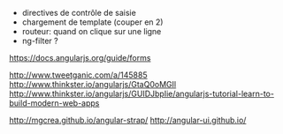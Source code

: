 - directives de contrôle de saisie
- chargement de template (couper en 2)
- routeur: quand on clique sur une ligne
- ng-filter ?

https://docs.angularjs.org/guide/forms

http://www.tweetganic.com/a/145885
http://www.thinkster.io/angularjs/GtaQ0oMGIl
http://www.thinkster.io/angularjs/GUIDJbpIie/angularjs-tutorial-learn-to-build-modern-web-apps

http://mgcrea.github.io/angular-strap/
http://angular-ui.github.io/
